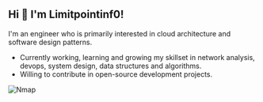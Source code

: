 ## Hi 👋 I'm Limitpointinf0! 

I'm an engineer who is primarily interested in cloud architecture and software design patterns.

- Currently working, learning and growing my skillset in network analysis, devops, system design, data structures and algorithms.
- Willing to contribute in open-source development projects.

![Nmap](../master/images/nmap.png)
